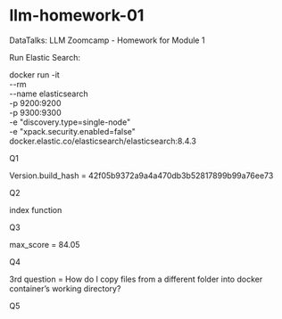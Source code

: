 # llm-homework-01
DataTalks: LLM Zoomcamp - Homework for Module 1

Run Elastic Search: 

docker run -it \
    --rm \
    --name elasticsearch \
    -p 9200:9200 \
    -p 9300:9300 \
    -e "discovery.type=single-node" \
    -e "xpack.security.enabled=false" \
    docker.elastic.co/elasticsearch/elasticsearch:8.4.3

Q1

Version.build_hash = 42f05b9372a9a4a470db3b52817899b99a76ee73

Q2

index function

Q3

max_score = 84.05

Q4

3rd question = How do I copy files from a different folder into docker container’s working directory?

Q5

